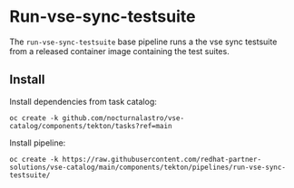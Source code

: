 # Run-vse-sync-testsuite

The `run-vse-sync-testsuite` base pipeline runs a the vse sync testsuite from
a released container image containing the test suites.

## Install

Install dependencies from task catalog:

```console
oc create -k github.com/nocturnalastro/vse-catalog/components/tekton/tasks?ref=main
```

Install pipeline:

```console
oc create -k https://raw.githubusercontent.com/redhat-partner-solutions/vse-catalog/main/components/tekton/pipelines/run-vse-sync-testsuite/
```
